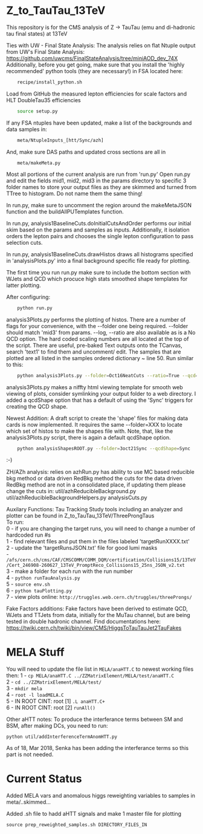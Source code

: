 # Z_to_TauTau_13TeV
This repository is for the CMS analysis of Z -> TauTau (emu and di-hadronic tau final states) at 13TeV

Ties with UW - Final State Analysis:
The analysis relies on flat Ntuple output from UW's Final State Analysis: 
https://github.com/uwcms/FinalStateAnalysis/tree/miniAOD_dev_74X
Additionally, before you get going, make sure that you install the 
'highly recommended' python tools (they are necessary!) in FSA located here:
```bash
    recipe/install_python.sh
```
Load from GitHub the measured lepton efficiencies for scale factors
and HLT DoubleTau35 efficiencies
```bash
    source setup.py
```

If any FSA ntuples have been updated, make a list of the backgrounds and data 
samples in:
```bash
    meta/NtupleInputs_[htt/Sync/azh]
```
And, make sure DAS paths and updated cross sections are all in 
```bash
    meta/makeMeta.py
```
Most all portions of the current analysis are run from 'run.py'
Open run.py and edit the fields mid1, mid2, mid3 in the params directory to 
specific 3 folder names to store your output files as they are skimmed and 
turned from TTree to histogram. Do not name them the same thing!

In run.py, make sure to uncomment the region around the makeMetaJSON function and 
the buildAllPUTemplates function.

In run.py, analysis1BaselineCuts.doInitialCutsAndOrder performs our initial skim
based on the params and samples as inputs.  Additionally, it
isolation orders the lepton pairs and chooses the single lepton configuration
to pass selection cuts.

In run.py, analysis1BaselineCuts.drawHistos draws all histograms specified in 
'analysisPlots.py' into a final background specific file ready for plotting.

The first time you run run.py make sure to include the bottom section
with WJets and QCD which procuce high stats smoothed shape templates for
latter plotting.

After configuring:
```bash
    python run.py
```

analysis3Plots.py performs the plotting of histos.  There are a number of
flags for your convenience, with the --folder one being required.
--folder should match 'mid3' from params. --log, --ratio are also
available as is a No QCD option.  The hard coded scaling numbers are
all located at the top of the script.  There are useful, pre-baked
Text outputs onto the TCanvas, search 'text1' to find them and uncomment/
edit.  The samples that are plotted are all listed in the samples ordered
dictionary ~ line 50.  Run similar to this:
```bash
    python analysis3Plots.py --folder=Oct16NeatCuts --ratio=True --qcd=False --qcdShape=[Sync/Loose]
```
analysis3Plots.py makes a niffty html viewing template for smooth web viewing
of plots, consider symlinking your output folder to a web directory.
I added a qcdShape option that has a default of using the 'Sync' triggers for
creating the QCD shape.

Newest Addition:
A draft script to create the 'shape' files for making data cards is now
implemented.  It requires the same --folder=XXX to locate which set of
histos to make the shapes file with.  Note, that, like the analysis3Plots.py
script, there is again a default qcdShape option.
```bash
    python analysisShapesROOT.py --folder=3oct21Sync --qcdShape=Sync
```

:-)


ZH/AZh analysis:
relies on azhRun.py
has ability to use MC based reducible bkg method or data driven RedBkg method
the cuts for the data driven RedBkg method are not in a consolidated place, if updating them please change the cuts in:
util/azhReducibleBackground.py
util/azhReducibleBackgroundHelpers.py
analysisCuts.py


Auxilary Functions:
Tau Tracking Study tools including an analyzer and plotter can be found in
Z_to_TauTau_13TeV/ThreeProngTaus<BR>
To run:<BR>
0 - if you are changing the target runs, you will need to change a number of hardcoded run #s<BR>
1 - find relevant files and put them in the files labeled 'targetRunXXXX.txt'<BR>
2 - update the 'targetRunsJSON.txt' file for good lumi masks<BR>
    - `/afs/cern.ch/cms/CAF/CMSCOMM/COMM_DQM/certification/Collisions15/13TeV/Cert_246908-260627_13TeV_PromptReco_Collisions15_25ns_JSON_v2.txt`<BR>
3 - make a folder for each run with the run number<BR>
4 - `python runTauAnalysis.py`<BR>
5 - `source env.sh`<BR>
6 - `python tauPlotting.py`<BR>
7 - view plots online: `http://truggles.web.cern.ch/truggles/threeProngs/`<BR>

Fake Factors additions:
Fake factors have been derived to estimate QCD, WJets and TTJets from data, initially for the MuTau channel, but are being tested in double hadronic channel.  Find documentations here: https://twiki.cern.ch/twiki/bin/view/CMS/HiggsToTauTauJet2TauFakes

# MELA Stuff
You will need to update the file list in `MELA/anaHTT.C` to newest working files then:
1 - `cp MELA/anaHTT.C ../ZZMatrixElement/MELA/test/anaHTT.C`<BR>
2 - `cd ../ZZMatrixElement/MELA/test/`<BR>
3 - `mkdir mela`<BR>
4 - `root -l loadMELA.C`<BR>
5 - IN ROOT CINT: root [1] `.L anaHTT.C+`<BR>
6 - IN ROOT CINT: root [2] `runAll()`<BR>


Other aHTT notes: To produce the interferance terms between SM and BSM, after making DCs, you need to run:
```
python util/addInterferenceTermAnomHTT.py
```
As of 18, Mar 2018, Senka has been adding the interferance terms so this part is not needed.

# Current Status
Added MELA vars and anomalous higgs reweighting variables to samples in meta/..skimmed...

Added .sh file to hadd aHTT signals and make 1 master file for plotting
```
source prep_reweighted_samples.sh DIRECTORY_FILES_IN
```




